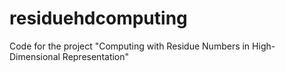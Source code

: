 # residuehdcomputing
Code for the project "Computing with Residue Numbers in High-Dimensional Representation"
